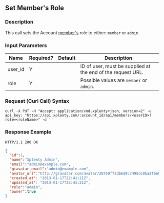 ## Set Member's Role

### Description
This call sets the Account [member's](https://github.com/xplenty/xplenty-api-doc-v2/blob/master/resources/user.md) role to either: `member` or `admin`. 

### Input Parameters

|Name|Required?|Default|Description|
|----|---------|-------|-----------|
user_id|Y| |ID of user, must be supplied at the end of the request URL.
role|Y| |Possible values are `member` or `admin`.

### Request (Curl Call) Syntax
```shell
curl -X PUT -H "Accept: application/vnd.xplenty+json, version=2" -u api_key: "https://api.xplenty.com/:account_id/api/members/<userID>?role=<roleName>" -d ''
```

### Response Example
```HTTP
HTTP/1.1 200 OK
```

```json
{
  "id":1,
  "name":"Xplenty Admin",
  "email":"admin@example.com",
  "gravatar_email":"admin@example.com",
  "avatar_url":"http://gravatar.com/avatar/20760f72db6d9c7498dc0ba2f6e95fba.png?d=retro&s=140",
  "created_at": "2013-01-17T22:41:21Z",
  "updated_at": "2013-01-17T22:41:21Z",
  "role":"admin",
  "owner":true
}
```
